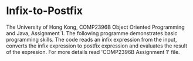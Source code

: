 # Infix-to-Postfix
The University of Hong Kong, COMP2396B Object Oriented Programming and Java, Assignment 1.
The following programme demonstrates basic programming skills. 
The code reads an infix expression from the input, converts the infix expression to postfix expression and evaluates the result of the expresion. 
For more details read 'COMP2396B Assignment 1' file.
